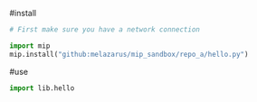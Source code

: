 #install

```python
# First make sure you have a network connection

import mip
mip.install("github:melazarus/mip_sandbox/repo_a/hello.py")
```

#use
```python
import lib.hello
```
